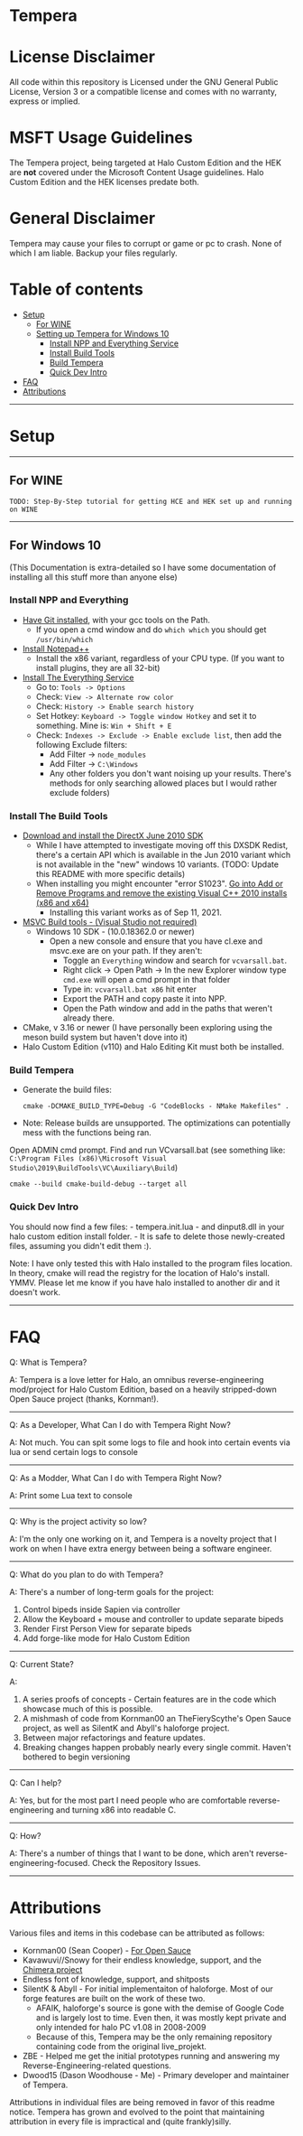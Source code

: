 Tempera
==

License Disclaimer
=========

All code within this repository is Licensed under the GNU General Public License, Version 3 or a compatible license and comes with no warranty, express or implied.

MSFT Usage Guidelines
=========

The Tempera project, being targeted at Halo Custom Edition and the HEK are **not** covered under the Microsoft Content Usage guidelines. Halo Custom Edition and the HEK licenses predate both.

General Disclaimer
=========

Tempera may cause your files to corrupt or game or pc to crash. None of which I am liable. Backup your files regularly.

Table of contents
=================

   * [Setup](#setup)
      * [For WINE](#for-wine)
      * [Setting up Tempera for Windows 10](#for-windows-10)
      	* [Install NPP and Everything Service](#install-npp-and-everything)
      	* [Install Build Tools](#install-the-build-tools)
      	* [Build Tempera](#build-tempera)
      	* [Quick Dev Intro](#quick-dev-intro)
   * [FAQ](#faq)
   * [Attributions](#attributions)

---
Setup
==
---

## For WINE
    TODO: Step-By-Step tutorial for getting HCE and HEK set up and running on WINE

---  

## For Windows 10
  (This Documentation is extra-detailed so I have some documentation of installing all this stuff more than anyone else)
  ### Install NPP and Everything
  - [Have Git installed](https://gitforwindows.org/), with your gcc tools on the Path. 
    - If you open a cmd window and do `which which` you should get `/usr/bin/which`
  - [Install Notepad++](https://notepad-plus-plus.org/downloads)
  	- Install the x86 variant, regardless of your CPU type. (If you want to install plugins, they are all 32-bit) 
  - [Install The Everything Service](https://www.voidtools.com) 
    - Go to: `Tools -> Options`
    - Check: `View -> Alternate row color`
    - Check: `History -> Enable search history`
    - Set Hotkey: `Keyboard -> Toggle window Hotkey` and set it to something. Mine is: `Win + Shift + E`
    - Check: `Indexes -> Exclude -> Enable exclude list`, then add the following Exclude filters:
    	-  Add Filter -> `node_modules`
    	-  Add Filter -> `C:\Windows`
    	-  Any other folders you don't want noising up your results. There's methods for only searching allowed places but I would rather exclude folders)

  ### Install The Build Tools 
 
  - [Download and install the DirectX June 2010 SDK](https://www.microsoft.com/en-us/download/details.aspx?id=6812)
    - While I have attempted to investigate moving off this DXSDK Redist, there's a certain API which is available in the Jun 2010 variant which is not available in the "new" windows 10 variants. (TODO: Update this README with more specific details)
    - When installing you might encounter "error S1023". [Go into Add or Remove Programs and remove the existing Visual C++ 2010 installs (x86 and x64)](https://docs.microsoft.com/en-us/troubleshoot/windows/win32/s1023-error-when-you-install-directx-sdk)
    	- Installing this variant works as of Sep 11, 2021.
  - [MSVC Build tools - (Visual Studio not required)](https://visualstudio.microsoft.com/thank-you-downloading-visual-studio/?sku=BuildTools&rel=16)
    - Windows 10 SDK - (10.0.18362.0 or newer)
    	- Open a new console and ensure that you have cl.exe and msvc.exe are on your path. If they aren't: 
    		- Toggle an `Everything` window and search for `vcvarsall.bat`. 
    		- Right click -> Open Path -> In the new Explorer window type `cmd.exe` will open a cmd prompt in that folder
    		- Type in: `vcvarsall.bat x86` hit enter
    		- Export the PATH and copy paste it into NPP. 
    		- Open the Path window and add in the paths that weren't already there.
  - CMake, v 3.16 or newer (I have personally been exploring using the meson build system but haven't dove into it)
  - Halo Custom Edition (v110) and Halo Editing Kit must both be installed.

  ### Build Tempera
  
  - Generate the build files: 
   
		cmake -DCMAKE_BUILD_TYPE=Debug -G "CodeBlocks - NMake Makefiles" .

   - Note: Release builds are unsupported. The optimizations can potentially mess with the functions being ran.
  
   Open ADMIN cmd prompt. Find and run VCvarsall.bat (see something like:  `C:\Program Files (x86)\Microsoft Visual Studio\2019\BuildTools\VC\Auxiliary\Build`)
   
   
    cmake --build cmake-build-debug --target all

  ### Quick Dev Intro
   
   You should now find a few files:
    - tempera.init.lua 
    - and dinput8.dll in your halo custom edition install folder.
    - It is safe to delete those newly-created files, assuming you didn't edit them :).
   
   Note: I have only tested this with Halo installed to the program files location. 
   In theory, cmake will read the registry for the location of Halo's install. YMMV.
   Please let me know if you have halo installed to another dir and it doesn't work.

---

FAQ
=================

Q: What is Tempera? 

A: Tempera is a love letter for Halo, an omnibus reverse-engineering mod/project for Halo Custom Edition, based on a heavily stripped-down Open Sauce project (thanks, Kornman!).

---

Q: As a Developer, What Can I do with Tempera Right Now?

A: Not much. You can spit some logs to file and hook into certain events via lua or send certain logs to console 

---

Q: As a Modder, What Can I do with Tempera Right Now?

A: Print some Lua text to console 

---

Q: Why is the project activity so low?

A: I'm the only one working on it, and Tempera is a novelty project that I work on when I have extra energy between being a software engineer.

---

Q: What do you plan to do with Tempera?

A: There's a number of long-term goals for the project:
  1. Control bipeds inside Sapien via controller
  2. Allow the Keyboard + mouse and controller to update separate bipeds  
  3. Render First Person View for separate bipeds
  4. Add forge-like mode for Halo Custom Edition

---

Q: Current State?

A:
  1. A series proofs of concepts - Certain features are in the code which showcase much of this is possible. 
  2. A mishmash of code from Kornman00 an TheFieryScythe's Open Sauce project, as well as SilentK and Abyll's haloforge project.
  3. Between major refactorings and feature updates.
  4. Breaking changes happen probably nearly every single commit. Haven't bothered to begin versioning

---

Q: Can I help?

A: Yes, but for the most part I need people who are comfortable reverse-engineering and turning x86 into readable C.

---

Q: How?

A: There's a number of things that I want to be done, which aren't reverse-engineering-focused. Check the Repository Issues.

---

# Attributions
  
Various files and items in this codebase can be attributed as follows:

 * Kornman00 (Sean Cooper) - [For Open Sauce](https://bitbucket.org/KornnerStudios/opensauce-release/wiki/Home)
 * Kavawuvi//Snowy for their endless knowledge, support, and the [Chimera project](https://github.com/Kavawuvi/Chimera)
  * Endless font of knowledge, support, and shitposts
 * SilentK & Abyll - For initial implementaiton of haloforge. Most of our forge features are built on the work of these two.
   * AFAIK, haloforge's source is gone with the demise of Google Code and is largely lost to time. Even then, it was mostly kept private and only intended for halo PC v1.08 in 2008-2009
   * Because of this, Tempera may be the only remaining repository containing code from the original live_projekt.
 * ZBE - Helped me get the initial prototypes running and answering my Reverse-Engineering-related questions.
 * Dwood15 (Dason Woodhouse - Me) - Primary developer and maintainer of Tempera. 

Attributions in individual files are being removed in favor of this readme notice. Tempera has grown and evolved to the point that maintaining attribution in every file is impractical and (quite frankly)silly.
